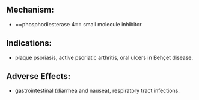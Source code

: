 ## Mechanism: 
- ==phosphodiesterase 4== small molecule inhibitor 
## Indications: 
- plaque psoriasis, active psoriatic arthritis, oral ulcers in Behçet disease. 
## Adverse Effects: 
- gastrointestinal (diarrhea and nausea), respiratory tract infections.